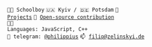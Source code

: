 <code>🧑‍🎓 Schoolboy</code>
<code>🇺🇦 Kyiv / 🇩🇪 Potsdam</code>
<code>🧻 [Projects](PROJECTS.md)</code>
<code>👀 [Open-source contribution](CONTRIBUTION.md)</code><br>
<code>🧑‍💻 Languages: JavaScript, C++</code>
<br>
<code>💬 telegram: [@philippius](https://telegram.me/philippius)</code>
<code>📫 [filip@zelinskyi.de](mailto:filip@zelinskyi.de)</code>

